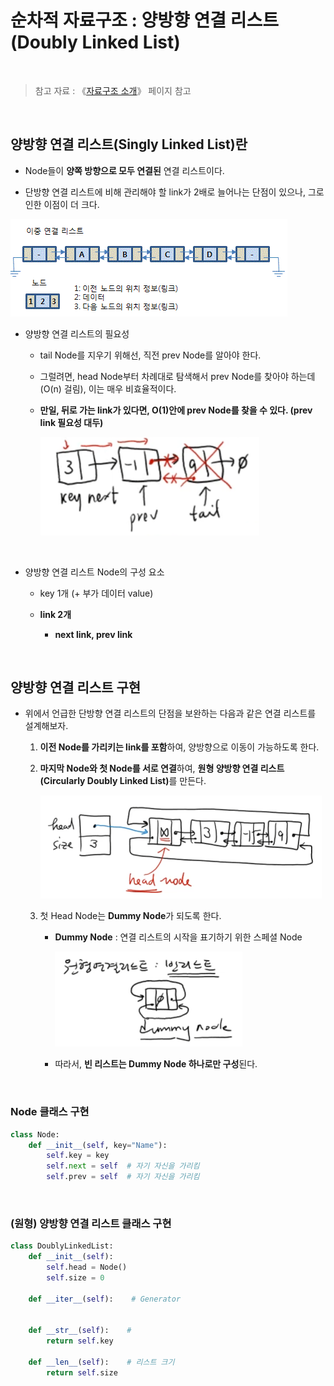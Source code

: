 # 순차적 자료구조 : 양방향 연결 리스트 (Doubly Linked List)

<br/>

>  참고 자료 : 《<a href="https://github.com/SangYoonLee1231/TIL/blob/main/DataStructure/data_structure_introduction.md">자료구조 소개</a>》 페이지 참고

<br/>

## 양방향 연결 리스트(Singly Linked List)란

* Node들이 <strong>양쪽 방향으로 모두 연결된</strong> 연결 리스트이다.

* 단방향 연결 리스트에 비해 관리해야 할 link가 2배로 늘어나는 단점이 있으나, 그로 인한 이점이 더 크다.

<img src="img\doubly_linked_list1.png">

<br/>

* 양방향 연결 리스트의 필요성

    * tail Node를 지우기 위해선, 직전 prev Node를 알아야 한다.

    * 그럴려면, head Node부터 차례대로 탐색해서 prev Node를 찾아야 하는데 (O(n) 걸림), 이는 매우 비효율적이다.

    * <strong>만일, 뒤로 가는 link가 있다면, O(1)안에 prev Node를 찾을 수 있다. (prev link 필요성 대두)</strong>

        <img src="img\doubly_linked_list2.png" width="350px">

<br/>

* 양방향 연결 리스트 Node의 구성 요소
    
    * key 1개 (+ 부가 데이터 value)
    
    * <strong>link 2개</strong>
        
        * <strong>next link, prev link</strong>

<br/>

## 양방향 연결 리스트 구현

* 위에서 언급한 단방향 연결 리스트의 단점을 보완하는 다음과 같은 연결 리스트를 설계해보자.

    1. <strong>이전 Node를 가리키는 link를 포함</strong>하여, 양방향으로 이동이 가능하도록 한다.

    2. <strong>마지막 Node와 첫 Node를 서로 연결</strong>하여, <strong>원형 양방향 연결 리스트 (Circularly Doubly Linked List)</strong>를 만든다.

        <img src="img\doubly_linked_list4.png" width="450px">

    3. 첫 Head Node는 <strong>Dummy Node</strong>가 되도록 한다.

        * <strong>Dummy Node</strong> : 연결 리스트의 시작을 표기하기 위한 스페셜 Node

            <img src="img\doubly_linked_list3.png" width="300px">

        * 따라서, <strong>빈 리스트는 Dummy Node 하나로만 구성</strong>된다.

<br/>

### Node 클래스 구현

```python
class Node:
    def __init__(self, key="Name"):
        self.key = key
        self.next = self  # 자기 자신을 가리킴
        self.prev = self  # 자기 자신을 가리킴
```

<br/>

### (원형) 양방향 연결 리스트 클래스 구현

```python
class DoublyLinkedList:
    def __init__(self):
        self.head = Node()
        self.size = 0

    def __iter__(self):    # Generator
        

    def __str__(self):    # 
        return self.key

    def __len__(self):    # 리스트 크기
        return self.size
```